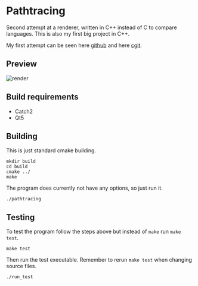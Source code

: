 # Pathtracing

Second attempt at a renderer, written in C++ instead of C to compare languages.
This is also my first big project in C++.

My first attempt can be seen here [github](https://github.com/jbjjbjjbj/raytrace) and here [cgit](https://git.jtle.dk/raytrace/about/).

## Preview

![render](https://git.jtle.dk/pathtrace/plain/generated.png?h=old_rendered)

## Build requirements

- Catch2
- Qt5

## Building

This is just standard cmake building.

```
mkdir build
cd build
cmake ../
make
```

The program does currently not have any options, so just run it.

```
./pathtracing
```


## Testing

To test the program follow the steps above but instead of `make` run `make test`.

```
make test
```

Then run the test executable.
Remember to rerun `make test` when changing source files.

```
./run_test
```
